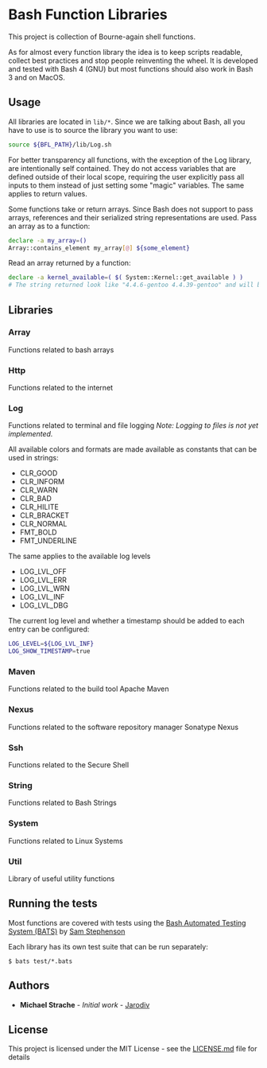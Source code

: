 # Bash Function Libraries
This project is collection of Bourne-again shell functions.

As for almost every function library the idea is to keep scripts readable, collect best practices and stop people reinventing the wheel. It is developed and tested with Bash 4 (GNU) but most functions should also work in Bash 3 and on MacOS.

## Usage
All libraries are located in `lib/*`. Since we are talking about Bash, all you have to use is to source the library you want to use:
```bash
source ${BFL_PATH}/lib/Log.sh
```

For better transparency all functions, with the exception of the Log library, are intentionally self contained. They do not access variables that are defined outside of their local scope, requiring the user explicitly pass all inputs to them instead of just setting some "magic" variables. The same applies to return values.

Some functions take or return arrays. Since Bash does not support to pass arrays, references and their serialized string representations are used.
Pass an array as to a function:
```bash
declare -a my_array=()
Array::contains_element my_array[@] ${some_element}
```

Read an array returned by a function:
```bash
declare -a kernel_available=( $( System::Kernel::get_available ) )
# The string returned look like "4.4.6-gentoo 4.4.39-gentoo" and will be transformed to an array automatically
```


## Libraries

### Array
Functions related to bash arrays

### Http
Functions related to the internet

### Log
Functions related to terminal and file logging
*Note: Logging to files is not yet implemented.*

All available colors and formats are made available as constants that can be used in strings:
* CLR_GOOD
* CLR_INFORM
* CLR_WARN
* CLR_BAD
* CLR_HILITE
* CLR_BRACKET
* CLR_NORMAL
* FMT_BOLD
* FMT_UNDERLINE

The same applies to the available log levels
* LOG_LVL_OFF
* LOG_LVL_ERR
* LOG_LVL_WRN
* LOG_LVL_INF
* LOG_LVL_DBG

The current log level and whether a timestamp should be added to each entry can be configured:
```bash
LOG_LEVEL=${LOG_LVL_INF}
LOG_SHOW_TIMESTAMP=true
```

### Maven
Functions related to the build tool Apache Maven

### Nexus
Functions related to the software repository manager Sonatype Nexus

### Ssh
Functions related to the Secure Shell

### String
Functions related to Bash Strings

### System
Functions related to Linux Systems

### Util
Library of useful utility functions


## Running the tests
Most functions are covered with tests using the [Bash Automated Testing System (BATS)](https://github.com/sstephenson/bats) by [Sam Stephenson](https://github.com/sstephenson)

Each library has its own test suite that can be run separately:
```
$ bats test/*.bats
```


## Authors

* **Michael Strache** - *Initial work* - [Jarodiv](https://github.com/Jarodiv)

## License

This project is licensed under the MIT License - see the [LICENSE.md](LICENSE.md) file for details
